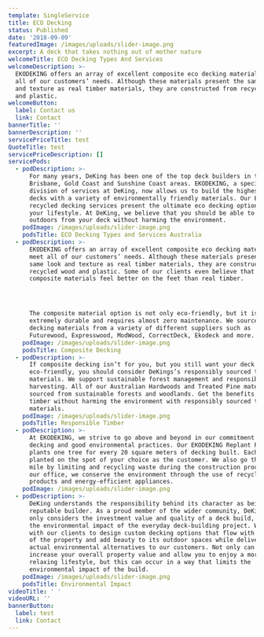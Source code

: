 ```yaml
---
template: SingleService
title: ECO Decking
status: Published
date: '2018-09-09'
featuredImage: /images/uploads/slider-image.png
excerpt: A deck that takes nothing out of mother nature
welcomeTitle: ECO Decking Types And Services
welcomeDescription: >-
  EKODEKING offers an array of excellent composite eco decking materials to meet
  all of our customers’ needs. Although these materials present the same look
  and texture as real timber materials, they are constructed from recycled wood
  and plastic.
welcomeButton:
  label: Contact us
  link: Contact
bannerTitle: ''
bannerDescription: ''
servicePriceTitle: test
QuoteTitle: test
servicePriceDescription: []
servicePods:
  - podDescription: >-
      For many years, DeKing has been one of the top deck builders in the
      Brisbane, Gold Coast and Sunshine Coast areas. EKODEKING, a special
      division of services at DeKing, now allows us to build the highest quality
      decks with a variety of environmentally friendly materials. Our Eco and
      recycled decking services present the ultimate eco decking options to meet
      your lifestyle. At DeKing, we believe that you should be able to enjoy the
      outdoors from your deck without harming the environment.
    podImage: /images/uploads/slider-image.png
    podsTitle: ECO Decking Types and Services Australia
  - podDescription: >-
      EKODEKING offers an array of excellent composite eco decking materials to
      meet all of our customers’ needs. Although these materials present the
      same look and texture as real timber materials, they are constructed from
      recycled wood and plastic. Some of our clients even believe that the
      composite materials feel better on the feet than real timber.




      The composite material option is not only eco-friendly, but it is also
      extremely durable and requires almost zero maintenance. We source our eco
      decking materials from a variety of different suppliers such as
      Futurewood, Expresswood, ModWood, CorrectDeck, Ekodeck and more.
    podImage: /images/uploads/slider-image.png
    podsTitle: Composite Decking
  - podDescription: >-
      If composite decking isn’t for you, but you still want your deck to be
      eco-friendly, you should consider DeKings’s responsibly sourced timber
      materials. We support sustainable forest management and responsible
      harvesting. All of our Australian Hardwoods and Treated Pine materials are
      sourced from sustainable forests and woodlands. Get the benefits of real
      timber without harming the environment with responsibly sourced timber
      materials.
    podImage: /images/uploads/slider-image.png
    podsTitle: Responsible Timber
  - podDescription: >-
      At EKODEKING, we strive to go above and beyond in our commitment to eco
      decking and good environmental practices. Our EKODEKING Replant Program
      plants one tree for every 20 square meters of decking built. Each tree is
      planted on the spot of your choice as the customer. We also go the extra
      mile by limiting and recycling waste during the construction process. At
      our office, we conserve the environment through the use of recycled office
      products and energy-efficient appliances.
    podImage: /images/uploads/slider-image.png
  - podDescription: >-
      DeKing understands the responsibility behind its character as being a
      reputable builder. As a proud member of the wider community, DeKing not
      only considers the investment value and quality of a deck build, but also
      the environmental impact of the everyday deck-building project. We work
      with our clients to design custom decking options that flow with the rest
      of the property and add beauty to its outdoor spaces while delivering
      actual environmental alternatives to our customers. Not only can our decks
      increase your overall property value and allow you to enjoy a more
      relaxing lifestyle, but this can occur in a way that limits the
      environmental impact of the build.
    podImage: /images/uploads/slider-image.png
    podsTitle: Environmental Impact
videoTitle: ' '
videoURL: ''
bannerButton:
  label: test
  link: Contact
---
```


